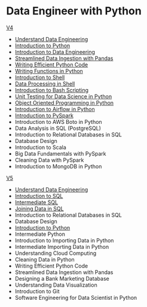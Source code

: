 # Data Engineer with Python

[V4](https://app.datacamp.com/learn/career-tracks/data-engineer?version=4)

- [Understand Data Engineering](./understand_data_engineering/)
- [Introduction to Python](./introduction_to_python/)
- [Introduction to Data Engineering](./introduction_to_data_engineering/)
- [Streamlined Data Ingestion with Pandas](./streamlined_data_ingestion_with_pandas/)
- [Writing Efficient Python Code](./writing_eficient_python_code/)
- [Writing Functions in Python](./writing_functions_in_python/)
- [Introduction to Shell](./introduction_to_shell/)
- [Data Processing in Shell](./data_processing_in_shell/)
- [Introduction to Bash Scripting](./introduction_to_bash_scripting/)
- [Unit Testing for Data Science in Python](./unit_testing_for_data_science_in_python/)
- [Object Oriented Programming in Python](./object_oriented_programming_in_python/)
- [Introduction to Airflow in Python](./introduction_to_airflow_in_python/)
- [Introduction to PySpark](./introduction_to_pyspark/)
- Introduction to AWS Boto in Python
- Data Analysis in SQL (PostgreSQL)
- Introduction to Relational Databases in SQL
- Database Design
- Introduction to Scala
- Big Data Fundamentals with PySpark
- Cleaning Data with PySpark
- Introduction to MongoDB in Python



[V5](https://app.datacamp.com/learn/career-tracks/data-engineer?version=5)

- [Understand Data Engineering](./understand_data_engineering/)
- [Introduction to SQL](./introduction_to_sql/)
- [Intermediate SQL](./intermediate_sql/)
- [Joining Data in SQL](./joining_data_in_sql/)
- Introduction to Relational Databases in SQL
- Database Design
- [Introduction to Python](./introduction_to_python/)
- Intermediate Python
- Introduction to Importing Data in Python
- Intermediate Importing Data in Python
- Understanding Cloud Computing
- Cleaning Data in Python
- Writing Efficient Python Code
- Streamlined Data Ingestion with Pandas
- Designing a Bank Marketing Database
- Understanding Data Visualization
- Introduction to Git
- Software Engineering for Data Scientist in Python